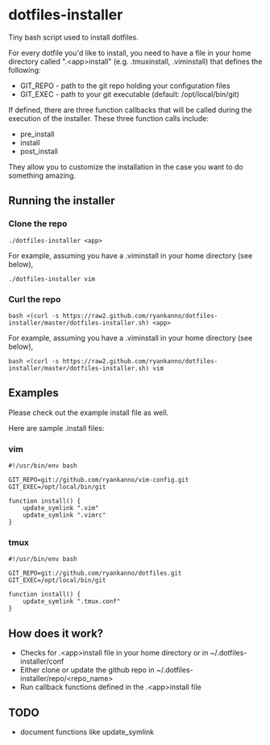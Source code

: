 dotfiles-installer
==================

Tiny bash script used to install dotfiles.

For every dotfile you'd like to install, you need to have a file in your home
directory called ".&lt;app&gt;install" (e.g. .tmuxinstall, .viminstall)
that defines the following:

  - GIT_REPO - path to the git repo holding your configuration files
  - GIT_EXEC - path to your git executable (default: /opt/local/bin/git)

If defined, there are three function callbacks that will be called during the
execution of the installer.  These three function calls include:

  - pre_install
  - install
  - post_install

They allow you to customize the installation in the case you want to do
something amazing.

## Running the installer

### Clone the repo

`./dotfiles-installer <app>`

For example, assuming you have a .viminstall in your home directory (see below),

`./dotfiles-installer vim`

### Curl the repo

`bash <(curl -s https://raw2.github.com/ryankanno/dotfiles-installer/master/dotfiles-installer.sh) <app>`

For example, assuming you have a .viminstall in your home directory (see below),

`bash <(curl -s https://raw2.github.com/ryankanno/dotfiles-installer/master/dotfiles-installer.sh) vim`

## Examples

Please check out the example install file as well.

Here are sample .<app>install files:

### vim

    #!/usr/bin/env bash

    GIT_REPO=git://github.com/ryankanno/vim-config.git
    GIT_EXEC=/opt/local/bin/git

    function install() {
        update_symlink ".vim"
        update_symlink ".vimrc"
    }

### tmux

    #!/usr/bin/env bash

    GIT_REPO=git://github.com/ryankanno/dotfiles.git
    GIT_EXEC=/opt/local/bin/git

    function install() {
        update_symlink ".tmux.conf"
    }

## How does it work?

  - Checks for .&lt;app&gt;install file in your home directory or in ~/.dotfiles-installer/conf
  - Either clone or update the github repo in ~/.dotfiles-installer/repo/&lt;repo_name&gt;
  - Run callback functions defined in the .&lt;app&gt;install file

## TODO

  - document functions like update_symlink

